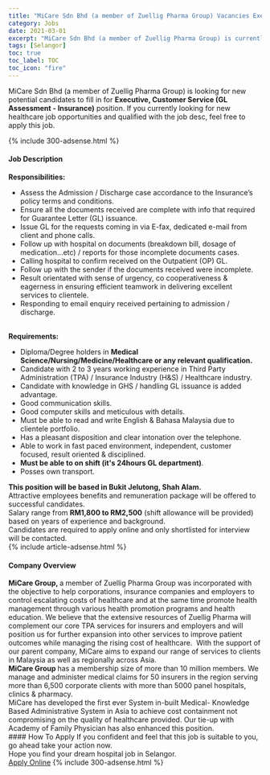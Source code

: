 ```yaml
---
title: "MiCare Sdn Bhd (a member of Zuellig Pharma Group) Vacancies Executive, Customer Service (GL Assessment - Insurance)" 
category: Jobs 
date: 2021-03-01 
excerpt: "MiCare Sdn Bhd (a member of Zuellig Pharma Group) is currently looking for suitable person to fill in the Executive, Customer Service (GL Assessment - Insurance) which positioned at Selangor" 
tags: [Selangor] 
toc: true 
toc_label: TOC 
toc_icon: "fire" 
--- 
```


<p>MiCare Sdn Bhd (a member of Zuellig Pharma Group) is looking for new potential candidates to fill in for <b>Executive, Customer Service (GL Assessment - Insurance)</b> position. If you currently looking for new healthcare job opportunities and qualified with the job desc, feel free to apply this job.
</p>{% include 300-adsense.html %} 
<div><div><h4>Job Description</h4></div><div><div><span><div><div><strong>Responsibilities:</strong></div><ul><li>Assess the Admission / Discharge case accordance to the Insurance&#8217;s policy terms and conditions.</li><li>Ensure all the documents received are complete with info that required for Guarantee Letter (GL) issuance.</li><li>Issue GL for the requests coming in via E-fax, dedicated e-mail from client and phone calls.</li><li>Follow up with hospital on documents (breakdown bill, dosage of medication&#8230;etc) / reports for those incomplete documents cases.</li><li>Calling hospital to confirm received on the Outpatient (OP) GL.</li><li>Follow up with the sender if the documents received were incomplete.</li><li>Result orientated with sense of urgency, co cooperativeness &amp; eagerness in ensuring efficient teamwork in delivering excellent services to clientele.</li><li>Responding to email enquiry received pertaining to admission / discharge.</li></ul><div><br><strong>Requirements:</strong></div><ul><li>Diploma/Degree holders in <strong>Medical Science/Nursing/Medicine/Healthcare or any relevant qualification.</strong></li><li>Candidate with&#160;2 to 3 years working experience in Third Party Administration (TPA) / Insurance Industry (H&amp;S) / Healthcare industry.</li><li>Candidate with knowledge in GHS / handling GL issuance is added advantage.</li><li>Good communication skills.</li><li>Good computer skills and meticulous with details.</li><li>Must be able to read and write English &amp; Bahasa Malaysia due to clientele portfolio.</li><li>Has a pleasant disposition and clear intonation over the telephone.</li><li>Able to work in fast paced environment, independent, customer focused, result oriented &amp; disciplined.</li><li><strong>Must be able to on shift (it's 24hours GL department)</strong>.</li><li>Posses own transport.</li></ul><div><div><strong>This position will be based in Bukit Jelutong, Shah Alam.</strong></div><div>Attractive employees benefits and remuneration package will be offered to successful candidates.</div><div>Salary range from <strong>RM1,800 to RM2,500</strong>&#160;(shift allowance will be provided) based on years of experience and background.</div><div>Candidates are required to apply online and only shortlisted for interview will be contacted.</div></div></div></span></div></div></div> 
{% include article-adsense.html %} 
<div><div><h4>Company Overview</h4></div><div><div><span><div><div>
<div>
<strong>MiCare Group, </strong>a member of Zuellig Pharma Group was incorporated with the objective to help corporations, insurance companies and employers to control escalating costs of healthcare and at the same time promote health management through various health promotion programs and health education. We believe that the extensive resources of Zuellig Pharma will complement our core TPA services for insurers and employers and will position us for further expansion into other services to improve patient outcomes while managing the rising cost of healthcare.&#160; With the support of our parent company, MiCare aims to expand our range of services to clients in Malaysia as well as regionally across Asia.</div>
<div>
<strong>MiCare Group </strong>has a membership size of more than 10 million members. We manage and administer medical claims for 50 insurers in the region serving more than 6,500 corporate clients with more than 5000 panel hospitals, clinics &amp; pharmacy.<br>
		MiCare has developed the first ever System in-built Medical- Knowledge Based Administrative System in Asia to achieve cost containment not compromising on the quality of healthcare provided. Our tie-up with Academy of Family Physician has also enhanced this position.</div>
</div></div></span></div></div></div> 
#### How To Apply 
If you confident and feel that this job is suitable to you, go ahead take your action now. <br/> 
Hope you find your dream hospital job in Selangor. <br/> 
<a href="https://www.jobstreet.com.my/en/job/executive-customer-service-gl-assessment-insurance-4493449?jobId=jobstreet-my-job-4493449" class="btn btn--warning" target="_blank" rel="nofollow noopenner">Apply Online</a> 
{% include 300-adsense.html %} 